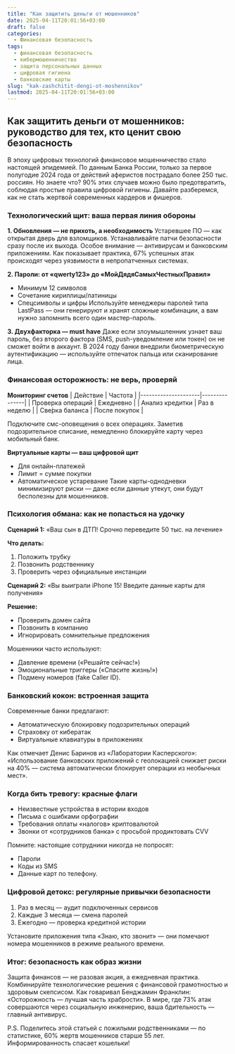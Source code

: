 ```yaml
---
title: "Как защитить деньги от мошенников"
date: 2025-04-11T20:01:56+03:00
draft: false
categories:
  - Финансовая безопасность
tags:
  - финансовая безопасность
  - кибермошенничество
  - защита персональных данных
  - цифровая гигиена
  - банковские карты
slug: "kak-zashchitit-dengi-ot-moshennikov"
lastmod: 2025-04-11T20:01:56+03:00
---
```


## Как защитить деньги от мошенников: руководство для тех, кто ценит свою безопасность

В эпоху цифровых технологий финансовое мошенничество стало настоящей эпидемией. По данным Банка России, только за первое полугодие 2024 года от действий аферистов пострадало более 250 тыс. россиян. Но знаете что? 90% этих случаев можно было предотвратить, соблюдая простые правила цифровой гигиены. Давайте разберемся, как не стать жертвой современных кардеров и фишеров.

### Технологический щит: ваша первая линия обороны

**1. Обновления — не прихоть, а необходимость**
Устаревшее ПО — как открытая дверь для взломщиков. Устанавливайте патчи безопасности сразу после их выхода. Особое внимание — антивирусам и банковским приложениям. Как показывает практика, 67% успешных атак происходят через уязвимости в непропатченных системах.

**2. Пароли: от «qwerty123» до «МойДядяСамыхЧестныхПравил»**
- Минимум 12 символов
- Сочетание кириллицы/латиницы
- Спецсимволы и цифры
Используйте менеджеры паролей типа LastPass — они генерируют и хранят сложные комбинации, а вам нужно запомнить всего один мастер-пароль.

**3. Двухфакторка — must have**
Даже если злоумышленник узнает ваш пароль, без второго фактора (SMS, push-уведомление или токен) он не сможет войти в аккаунт. В 2024 году банки внедрили биометрическую аутентификацию — используйте отпечаток пальца или сканирование лица.

### Финансовая осторожность: не верь, проверяй

**Мониторинг счетов**
| Действие            | Частота       |
|---------------------|---------------|
| Проверка операций   | Ежедневно     |
| Анализ кредитки     | Раз в неделю  |
| Све́рка баланса      | После покупок |

Подключите смс-оповещения о всех операциях. Заметив подозрительное списание, немедленно блокируйте карту через мобильный банк.

**Виртуальные карты — ваш цифровой щит**
- Для онлайн-платежей
- Лимит = сумме покупки
- Автоматическое устаревание
Такие карты-однодневки минимизируют риски — даже если данные утекут, они будут бесполезны для мошенников.

### Психология обмана: как не попасться на удочку

**Сценарий 1:** «Ваш сын в ДТП! Срочно переведите 50 тыс. на лечение»

**Что делать:**
1. Положить трубку
2. Позвонить родственнику
3. Проверить через официальные инстанции

**Сценарий 2:** «Вы выиграли iPhone 15! Введите данные карты для получения»

**Решение:**
- Проверить домен сайта
- Позвонить в компанию
- Игнорировать сомнительные предложения

Мошенники часто используют:
- Давление времени («Решайте сейчас!»)
- Эмоциональные триггеры («Спасите жизнь!»)
- Подмену номеров (fake Caller ID).

### Банковский кокон: встроенная защита

Современные банки предлагают:
- Автоматическую блокировку подозрительных операций
- Страховку от кибератак
- Виртуальные клавиатуры в приложениях

Как отмечает Денис Баринов из «Лаборатории Касперского»: «Использование банковских приложений с геолокацией снижает риски на 40% — система автоматически блокирует операции из необычных мест».

### Когда бить тревогу: красные флаги

- Неизвестные устройства в истории входов
- Письма с ошибками орфографии
- Требования оплаты «налогов» криптовалютой
- Звонки от «сотрудников банка» с просьбой продиктовать CVV

Помните: настоящие сотрудники никогда не попросят:
- Пароли
- Коды из SMS
- Данные карт по телефону.

### Цифровой детокс: регулярные привычки безопасности

1. Раз в месяц — аудит подключенных сервисов
2. Каждые 3 месяца — смена паролей
3. Ежегодно — проверка кредитной истории

Установите приложения типа «Знаю, кто звонит» — они помечают номера мошенников в режиме реального времени.

### **Итог: безопасность как образ жизни**
Защита финансов — не разовая акция, а ежедневная практика. Комбинируйте технологические решения с финансовой грамотностью и здоровым скепсисом. Как говаривал Бенджамин Франклин: «Осторожность — лучшая часть храбрости». В мире, где 73% атак совершаются через социальную инженерию, ваша бдительность — главный антивирус.

P.S. Поделитесь этой статьей с пожилыми родственниками — по статистике, 60% жертв мошенников старше 55 лет. Информированность спасает кошельки!
